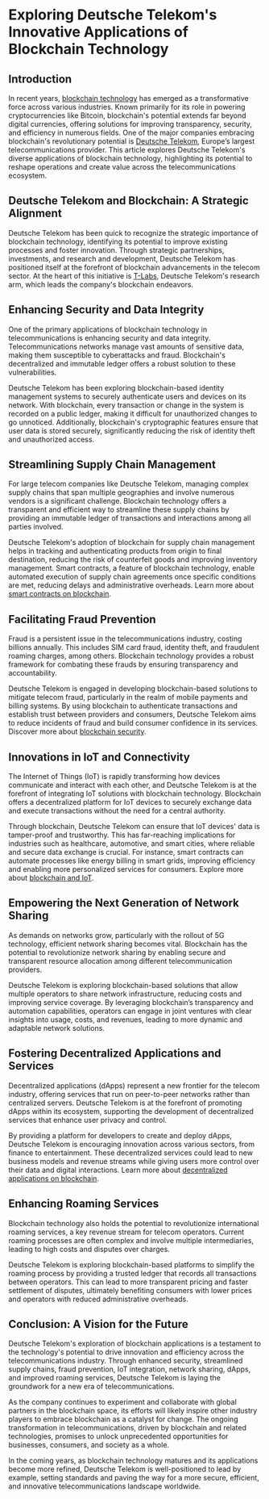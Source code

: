 # Exploring Deutsche Telekom's Innovative Applications of Blockchain Technology

## Introduction

In recent years, [blockchain technology](https://en.wikipedia.org/wiki/Blockchain) has emerged as a transformative force across various industries. Known primarily for its role in powering cryptocurrencies like Bitcoin, blockchain's potential extends far beyond digital currencies, offering solutions for improving transparency, security, and efficiency in numerous fields. One of the major companies embracing blockchain's revolutionary potential is [Deutsche Telekom](https://www.telekom.com/en), Europe’s largest telecommunications provider. This article explores Deutsche Telekom's diverse applications of blockchain technology, highlighting its potential to reshape operations and create value across the telecommunications ecosystem.

## Deutsche Telekom and Blockchain: A Strategic Alignment

Deutsche Telekom has been quick to recognize the strategic importance of blockchain technology, identifying its potential to improve existing processes and foster innovation. Through strategic partnerships, investments, and research and development, Deutsche Telekom has positioned itself at the forefront of blockchain advancements in the telecom sector. At the heart of this initiative is [T-Labs](https://laboratories.telekom.com/en/), Deutsche Telekom's research arm, which leads the company's blockchain endeavors.

## Enhancing Security and Data Integrity

One of the primary applications of blockchain technology in telecommunications is enhancing security and data integrity. Telecommunications networks manage vast amounts of sensitive data, making them susceptible to cyberattacks and fraud. Blockchain's decentralized and immutable ledger offers a robust solution to these vulnerabilities.

Deutsche Telekom has been exploring blockchain-based identity management systems to securely authenticate users and devices on its network. With blockchain, every transaction or change in the system is recorded on a public ledger, making it difficult for unauthorized changes to go unnoticed. Additionally, blockchain's cryptographic features ensure that user data is stored securely, significantly reducing the risk of identity theft and unauthorized access.

## Streamlining Supply Chain Management

For large telecom companies like Deutsche Telekom, managing complex supply chains that span multiple geographies and involve numerous vendors is a significant challenge. Blockchain technology offers a transparent and efficient way to streamline these supply chains by providing an immutable ledger of transactions and interactions among all parties involved.

Deutsche Telekom's adoption of blockchain for supply chain management helps in tracking and authenticating products from origin to final destination, reducing the risk of counterfeit goods and improving inventory management. Smart contracts, a feature of blockchain technology, enable automated execution of supply chain agreements once specific conditions are met, reducing delays and administrative overheads. Learn more about [smart contracts on blockchain](https://www.license-token.com/wiki/smart-contracts-on-blockchain).

## Facilitating Fraud Prevention

Fraud is a persistent issue in the telecommunications industry, costing billions annually. This includes SIM card fraud, identity theft, and fraudulent roaming charges, among others. Blockchain technology provides a robust framework for combating these frauds by ensuring transparency and accountability.

Deutsche Telekom is engaged in developing blockchain-based solutions to mitigate telecom fraud, particularly in the realm of mobile payments and billing systems. By using blockchain to authenticate transactions and establish trust between providers and consumers, Deutsche Telekom aims to reduce incidents of fraud and build consumer confidence in its services. Discover more about [blockchain security](https://www.license-token.com/wiki/blockchain-security).

## Innovations in IoT and Connectivity

The Internet of Things (IoT) is rapidly transforming how devices communicate and interact with each other, and Deutsche Telekom is at the forefront of integrating IoT solutions with blockchain technology. Blockchain offers a decentralized platform for IoT devices to securely exchange data and execute transactions without the need for a central authority.

Through blockchain, Deutsche Telekom can ensure that IoT devices' data is tamper-proof and trustworthy. This has far-reaching implications for industries such as healthcare, automotive, and smart cities, where reliable and secure data exchange is crucial. For instance, smart contracts can automate processes like energy billing in smart grids, improving efficiency and enabling more personalized services for consumers. Explore more about [blockchain and IoT](https://www.license-token.com/wiki/blockchain-and-io-t).

## Empowering the Next Generation of Network Sharing

As demands on networks grow, particularly with the rollout of 5G technology, efficient network sharing becomes vital. Blockchain has the potential to revolutionize network sharing by enabling secure and transparent resource allocation among different telecommunication providers.

Deutsche Telekom is exploring blockchain-based solutions that allow multiple operators to share network infrastructure, reducing costs and improving service coverage. By leveraging blockchain’s transparency and automation capabilities, operators can engage in joint ventures with clear insights into usage, costs, and revenues, leading to more dynamic and adaptable network solutions.

## Fostering Decentralized Applications and Services

Decentralized applications (dApps) represent a new frontier for the telecom industry, offering services that run on peer-to-peer networks rather than centralized servers. Deutsche Telekom is at the forefront of promoting dApps within its ecosystem, supporting the development of decentralized services that enhance user privacy and control.

By providing a platform for developers to create and deploy dApps, Deutsche Telekom is encouraging innovation across various sectors, from finance to entertainment. These decentralized services could lead to new business models and revenue streams while giving users more control over their data and digital interactions. Learn more about [decentralized applications on blockchain](https://www.license-token.com/wiki/decentralized-applications-on-blockchain).

## Enhancing Roaming Services

Blockchain technology also holds the potential to revolutionize international roaming services, a key revenue stream for telecom operators. Current roaming processes are often complex and involve multiple intermediaries, leading to high costs and disputes over charges.

Deutsche Telekom is exploring blockchain-based platforms to simplify the roaming process by providing a trusted ledger that records all transactions between operators. This can lead to more transparent pricing and faster settlement of disputes, ultimately benefiting consumers with lower prices and operators with reduced administrative overheads.

## Conclusion: A Vision for the Future

Deutsche Telekom's exploration of blockchain applications is a testament to the technology's potential to drive innovation and efficiency across the telecommunications industry. Through enhanced security, streamlined supply chains, fraud prevention, IoT integration, network sharing, dApps, and improved roaming services, Deutsche Telekom is laying the groundwork for a new era of telecommunications.

As the company continues to experiment and collaborate with global partners in the blockchain space, its efforts will likely inspire other industry players to embrace blockchain as a catalyst for change. The ongoing transformation in telecommunications, driven by blockchain and related technologies, promises to unlock unprecedented opportunities for businesses, consumers, and society as a whole.

In the coming years, as blockchain technology matures and its applications become more refined, Deutsche Telekom is well-positioned to lead by example, setting standards and paving the way for a more secure, efficient, and innovative telecommunications landscape worldwide.